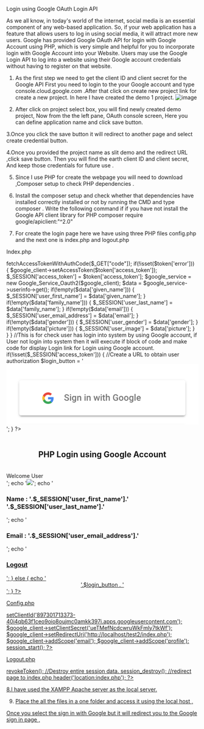 Login using Google OAuth Login API
 
As we all know, in today's world of the internet, social media is an essential component of any web-based application. So, if your web application has a feature that allows users to log in using social media, it will attract more new users. Google has provided Google OAuth API for login with Google Account using PHP, which is very simple and helpful for you to incorporate login with Google Account into your Website. Users may use the Google Login API to log into a website using their Google account credentials without having to register on that website.

1. As the first step we need to get the client ID and client secret for the Google API 
First you need to login to the your Google account and type console.cloud.google.com .After that click on create new project link for create a new project. In here I have created the demo 1 project.
![image](https://user-images.githubusercontent.com/48545760/116288411-219d3b80-a7af-11eb-9403-877577ec13af.png)


 
2. After click on project select box, you will find newly created demo project, Now from the the left pane, OAuth console screen, Here you can define application name and click save button.
 

3.Once you click the save button it will redirect to another page and select create credential button. 
 

4.Once you provided the project name as slit demo and the redirect URL ,click save button.
Then you will find the earth client ID and client secret, And keep those credentials for future use 
 .
 


5. Since I use PHP for create the webpage you will need to download ,Composer setup to check PHP dependencies .
 
6. Install the composer setup and check whether that dependencies have installed correctly installed or not by running  the CMD and type composer .
Write the following command if if you have not install the Google API client library for PHP 
composer require google/apiclient:"^2.0"
 

7. For create the login page here we have using three PHP files config.php and the next one is index.php and logout.php

Index.php

<?php

include('config.php');

$login_button = '';

if(isset($_GET["code"]))
{
 
 $token = $google_client->fetchAccessTokenWithAuthCode($_GET["code"]);

 if(!isset($token['error']))
 {

  $google_client->setAccessToken($token['access_token']);

  $_SESSION['access_token'] = $token['access_token'];

  $google_service = new Google_Service_Oauth2($google_client);

  $data = $google_service->userinfo->get();

  if(!empty($data['given_name']))
  {
   $_SESSION['user_first_name'] = $data['given_name'];
  }

  if(!empty($data['family_name']))
  {
   $_SESSION['user_last_name'] = $data['family_name'];
  }

  if(!empty($data['email']))
  {
   $_SESSION['user_email_address'] = $data['email'];
  }

  if(!empty($data['gender']))
  {
   $_SESSION['user_gender'] = $data['gender'];
  }

  if(!empty($data['picture']))
  {
   $_SESSION['user_image'] = $data['picture'];
  }
 }
}

//This is for check user has login into system by using Google account, if User not login into system then it will execute if block of code and make code for display Login link for Login using Google account.
if(!isset($_SESSION['access_token']))
{
 //Create a URL to obtain user authorization
 $login_button = '<a href="'.$google_client->createAuthUrl().'"><img src="sign-in-with-google.png" /></a>';
}

?>
<html>
 <head>
  <meta http-equiv="Content-Type" content="text/html; charset=utf-8" />
  <title>PHP Login using Google Account</title>
  <meta content='width=device-width, initial-scale=1, maximum-scale=1' name='viewport'/>
  <script src="https://ajax.googleapis.com/ajax/libs/jquery/2.1.3/jquery.min.js"></script>
  <script src="https://maxcdn.bootstrapcdn.com/bootstrap/3.3.6/js/bootstrap.min.js"></script>
  <link href="https://maxcdn.bootstrapcdn.com/bootstrap/3.3.6/css/bootstrap.min.css" rel="stylesheet" />
  
 </head>
 <body>
  <div class="container">
   <br />
   <h2 align="center">PHP Login using Google Account</h2>
   <br />
   <div class="panel panel-default">
   <?php
   if($login_button == '')
   {
    echo '<div class="panel-heading">Welcome User</div><div class="panel-body">';
    echo '<img src="'.$_SESSION["user_image"].'" class="img-responsive img-circle img-thumbnail" />';
    echo '<h3><b>Name :</b> '.$_SESSION['user_first_name'].' '.$_SESSION['user_last_name'].'</h3>';
    echo '<h3><b>Email :</b> '.$_SESSION['user_email_address'].'</h3>';
    echo '<h3><a href="logout.php">Logout</h3></div>';
   }
   else
   {
    echo '<div align="center">'.$login_button . '</div>';
   }
   ?>
   </div>
  </div>
 </body>
</html>


Config.php
<?php

//config.php

require_once 'vendor/autoload.php';

$google_client = new Google_Client();

$google_client->setClientId('897301713373-40i4qb63f1ceo9oio8oujmc0amkk397i.apps.googleusercontent.com');

$google_client->setClientSecret('ueTMefNcdcwruWkFmly7tkWf');

$google_client->setRedirectUri('http://localhost/test2/index.php');

$google_client->addScope('email');

$google_client->addScope('profile');

 
session_start();

?>

Logout.php
<?php

//logout.php

include('config.php');

//Reset OAuth access token
$google_client->revokeToken();

//Destroy entire session data.
session_destroy();

//redirect page to index.php
header('location:index.php');

?>

8.I have used the XAMPP Apache server as the local server.
 
9. Place the all the files  in a one folder and access it using the local host ,


 










Once you select the sign in with Google but it will redirect you to the Google sign in page ,

 
 
 
 
